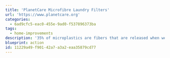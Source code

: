 ```yaml
---
title: 'PlanetCare Microfibre Laundry Filters'
url: 'https://www.planetcare.org'
categories:
  - 6ad9cfc5-eac0-455e-9ad0-f537896373ba
tags:
  - home-improvements
description: '35% of microplastics are fibers that are released when we wash our clothes.  With consumer and industrial laundry filters, tackle the problem close to the source – with a filter in your washing machine.  PlanteCare makes efficient, practical and affordable laundry filters that allow every household to stop sending microfibres into the environment.'
blueprint: action
id: 11229a49-f901-42a7-a3a2-eaa35879cd77
---
```

